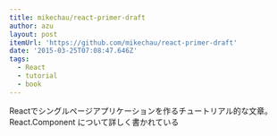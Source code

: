 ```yaml
---
title: mikechau/react-primer-draft
author: azu
layout: post
itemUrl: 'https://github.com/mikechau/react-primer-draft'
date: '2015-03-25T07:08:47.646Z'
tags:
  - React
  - tutorial
  - book
---
```

Reactでシングルページアプリケーションを作るチュートリアル的な文章。
React.Component について詳しく書かれている
